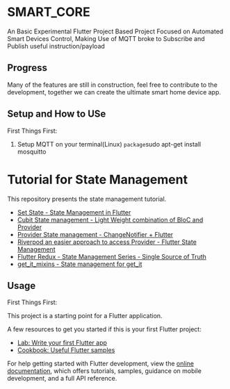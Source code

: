 # SMART_CORE

An Basic Experimental Flutter Project Based Project Focused on Automated Smart Devices Control,
Making Use of MQTT broke to Subscribe and Publish useful instruction/payload

## Progress
Many of the features are still in construction, feel free to contribute to the development,
together we can create the ultimate smart home device app.

## Setup and How to USe
First Things First:
1. Setup MQTT on your terminal(Linux) `package`sudo apt-get install mosquitto 



# Tutorial for State Management
This repository presents the state management tutorial.
- [Set State - State Management in Flutter](https://youtu.be/nDwH7iskkHA)
- [Cubit State management - Light Weight combination of BloC and Provider](https://youtu.be/e6x41c2fY7w)
- [Provider State management - ChangeNotifier + Flutter](https://www.youtube.com/watch?v=hwv31bNdSt4)
- [Riverpod an easier approach to access Provider - Flutter State Management](https://youtu.be/FHJM5pd1yF4)
- [Flutter Redux - State Management Series - Single Source of Truth](https://www.youtube.com/watch?v=60_2HlagOzg)
- [get_it_mixins - State management for get_it](https://www.youtube.com/watch?v=xwGFGO2PZZo&t=9s)

## Usage

First Things First:


This project is a starting point for a Flutter application.

A few resources to get you started if this is your first Flutter project:

- [Lab: Write your first Flutter app](https://docs.flutter.dev/get-started/codelab)
- [Cookbook: Useful Flutter samples](https://docs.flutter.dev/cookbook)

For help getting started with Flutter development, view the
[online documentation](https://docs.flutter.dev/), which offers tutorials,
samples, guidance on mobile development, and a full API reference.
